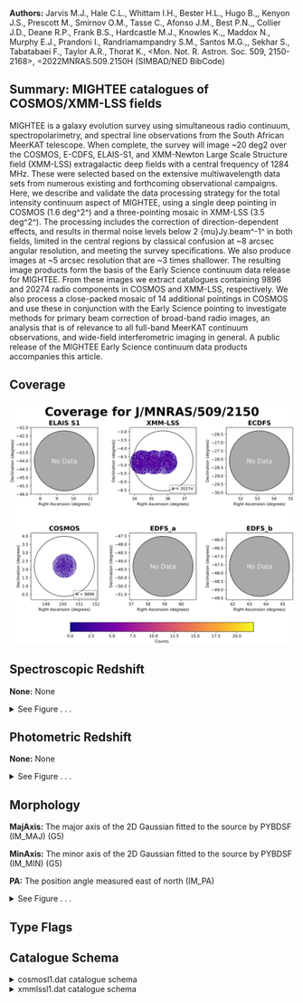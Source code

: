 

**Authors:** Jarvis M.J., Hale C.L., Whittam I.H., Bester H.L., Hugo B.,, Kenyon J.S., Prescott M., Smirnov O.M., Tasse C., Afonso J.M., Best P.N.,, Collier J.D., Deane R.P., Frank B.S., Hardcastle M.J., Knowles K.,, Maddox N., Murphy E.J., Prandoni I., Randriamampandry S.M., Santos M.G.,, Sekhar S., Tabatabaei F., Taylor A.R., Thorat K., <Mon. Not. R. Astron. Soc. 509, 2150-2168>, =2022MNRAS.509.2150H (SIMBAD/NED BibCode)

## Summary: MIGHTEE catalogues of COSMOS/XMM-LSS fields

MIGHTEE is a galaxy evolution survey using simultaneous radio continuum, spectropolarimetry, and spectral line observations from the South African MeerKAT telescope. When complete, the survey will image ~20 deg2 over the COSMOS, E-CDFS, ELAIS-S1, and XMM-Newton Large Scale Structure field (XMM-LSS) extragalactic deep fields with a central frequency of 1284 MHz. These were selected based on the extensive multiwavelength data sets from numerous existing and forthcoming observational campaigns. Here, we describe and validate the data processing strategy for the total intensity continuum aspect of MIGHTEE, using a single deep pointing in COSMOS (1.6 deg^2^) and a three-pointing mosaic in XMM-LSS (3.5 deg^2^). The processing includes the correction of direction-dependent effects, and results in thermal noise levels below 2 {mu}Jy.beam^-1^ in both fields, limited in the central regions by classical confusion at ~8 arcsec angular resolution, and meeting the survey specifications. We also produce images at ~5 arcsec resolution that are ~3 times shallower. The resulting image products form the basis of the Early Science continuum data release for MIGHTEE. From these images we extract catalogues containing 9896 and 20274 radio components in COSMOS and XMM-LSS, respectively. We also process a close-packed mosaic of 14 additional pointings in COSMOS and use these in conjunction with the Early Science pointing to investigate methods for primary beam correction of broad-band radio images, an analysis that is of relevance to all full-band MeerKAT continuum observations, and wide-field interferometric imaging in general. A public release of the MIGHTEE Early Science continuum data products accompanies this article.

## Coverage 

 

 
![](https://github.com/joshgithubbin/Sherlock-DDF/blob/main/pages/J_MNRAS_509_2150/im/coverage.png?raw=true)

## Spectroscopic Redshift 



**None:** None 




<details><summary>See Figure . . .</summary>

![](https://github.com/joshgithubbin/Sherlock-DDF/blob/main/pages/J_MNRAS_509_2150/im/ZSP.png?raw=true)

</details>

## Photometric Redshift 



**None:** None 




<details><summary>See Figure . . .</summary>

![](https://github.com/joshgithubbin/Sherlock-DDF/blob/main/pages/J_MNRAS_509_2150/im//ZPH.png?raw=true)

</details>

## Morphology 



**MajAxis:** The major axis of the 2D Gaussian fitted to the source by PYBDSF (IM_MAJ) (G5) 

**MinAxis:** The minor axis of the 2D Gaussian fitted to the source by PYBDSF (IM_MIN) (G5) 

**PA:** The position angle measured east of north (IM_PA) 




<details><summary>See Figure . . .</summary>

![](https://github.com/joshgithubbin/Sherlock-DDF/blob/main/pages/J_MNRAS_509_2150/im//morphology.png?raw=true)

</details>
                      
## Type Flags 





## Catalogue Schema 



<details>
<summary>cosmosl1.dat catalogue schema</summary>

| Bytes   | Format   | Units   | Label      | Explanations                                                                          |
|:--------|:---------|:--------|:-----------|:--------------------------------------------------------------------------------------|
| 1- 19   | A19      | ---     | ID         | Radio component identifier name in form JHHMMSS.SS+/-DDMMSS.S (NAME)                  |
| 21- 29  | F9.5     | deg     | RAdeg      | Right Ascension (RA) (J2000) (G1)                                                     |
| 31- 37  | F7.5     | deg     | e_RAdeg    | Mean 1{sigma} positional uncertainty of right ascension (E_RA) (G1)                   |
| 39- 45  | F7.5     | deg     | DEdeg      | Declination (DEC) (J2000) (G1)                                                        |
| 47- 53  | F7.5     | deg     | e_DEdeg    | Mean 1{sigma} positional uncertainty of declination (E_DEC) (G1)                      |
| 55- 63  | F9.7     | Jy      | Snu        | Integrated flux density at an given effective frequency {nu}_eff_ (S_INT) (G2)        |
| 65- 73  | F9.7     | Jy      | e_Snu      | Mean 1{sigma} uncertainty of S_{nu}_ (E_S_INT)                                        |
| 75- 83  | F9.7     | Jy/beam | Speak      | The peak brightness at {nu}_eff_ (S_PEAK)                                             |
| 85- 93  | F9.7     | Jy/beam | e_Speak    | Mean 1{sigma} uncertainty of S_peak_ (E_S_PEAK)                                       |
| 95-104  | I10      | Hz      | nueff      | Observational effective frequency (NU_EFF) (G3)                                       |
| 106-114 | F9.7     | Jy      | S1.4       | Integrated flux density corrected to 1.4 GHz assuming {nu}_eff_ values (S_INT14) (G4) |
| 116-124 | F9.7     | Jy      | e_S1.4     | Mean 1{sigma} uncertainty of S1.4 (E_S_INT14)                                         |
| 126-134 | F9.7     | Jy/beam | Speak1.4   | The peak brightness corrected to 1.4 GHz assuming {nu}_eff_ values (S_PEAK14) (G4)    |
| 136-144 | F9.7     | Jy/beam | e_Speak1.4 | Mean 1{sigma} uncertainty of Speak1.4 (E_S_PEAK14)                                    |
| 146-152 | F7.5     | deg     | MajAxis    | The major axis of the 2D Gaussian fitted to the source by PYBDSF (IM_MAJ) (G5)        |
| 154-160 | F7.5     | deg     | e_MajAxis  | Mean 1{sigma} uncertainty of MajAxis (E_IM_MAJ)                                       |
| 162-168 | F7.5     | deg     | MinAxis    | The minor axis of the 2D Gaussian fitted to the source by PYBDSF (IM_MIN) (G5)        |
| 170-176 | F7.5     | deg     | e_MinAxis  | Mean 1{sigma} uncertainty of MinAxis (E_IM_MIN)                                       |
| 178-182 | F5.1     | deg     | PA         | The position angle measured east of north (IM_PA)                                     |
| 184-188 | F5.1     | deg     | e_PA       | Mean 1{sigma} uncertainty of PA (E_IM_PA)                                             |
| 190-196 | F7.5     | deg     | ThetaM     | The major axis of the deconvolved source size (THETA_MAJ) (G6)                        |
| 198-206 | F9.5     | deg     | e_ThetaM   | Mean 1{sigma} uncertainty of {Theta}_M_ (E_THETA_MAJ)                                 |
| 208-214 | F7.5     | deg     | Thetam     | The minor axis of the deconvolved source size (THETA_MIN) (G6)                        |
| 216-224 | F9.5     | deg     | e_Thetam   | Mean 1{sigma} uncertainty of {Theta}_m_ (E_THETA_MIN)                                 |
| 226     | I1       | ---     | Res        | Resolved flag (equal to 1) if it satisfies our criterion (RESOLVED) (G7)              |
| 228-236 | F9.7     | Jy/beam | RMSnoise   | Average background rms noise around the component estimated by PYBDSF (ISL_RMS)       |
| 238-241 | I4       | ---     | IDgauss    | A unique identifier for the Gaussian component from the raw PYBDSF output (GAUS_ID)   |
| 243-246 | I4       | ---     | IDsrc      | A unique identifier for the source from the raw PYBDSF output (SRC_ID)                |
| 248-251 | I4       | ---     | IDisl      | A unique identifier for the island from the raw PYBDSF output (ISL_ID)                |
</details>

<details>
<summary>xmmlssl1.dat catalogue schema</summary>

| Bytes   | Format   | Units   | Label      | Explanations                                                                          |
|:--------|:---------|:--------|:-----------|:--------------------------------------------------------------------------------------|
| 1- 19   | A19      | ---     | ID         | Radio component identifier name in form JHHMMSS.SS+/-DDMMSS.S (NAME)                  |
| 21- 28  | F8.5     | deg     | RAdeg      | Right Ascension (RA) (J2000) (G1)                                                     |
| 30- 36  | F7.5     | deg     | e_RAdeg    | Mean 1{sigma} positional uncertainty of right ascension (E_RA) (G1)                   |
| 38- 45  | F8.5     | deg     | DEdeg      | Declination (DEC) (J2000) (G1)                                                        |
| 47- 53  | F7.5     | deg     | e_DEdeg    | Mean 1{sigma} positional uncertainty of declination (E_DEC) (G1)                      |
| 55- 63  | F9.7     | Jy      | Snu        | Integrated flux density at an given effective frequency {nu}_eff_ (S_INT) (G2)        |
| 65- 73  | F9.7     | Jy      | e_Snu      | Mean 1{sigma} uncertainty of S_{nu}_ (E_S_INT)                                        |
| 75- 83  | F9.7     | Jy/beam | Speak      | The peak brightness at {nu}_eff_ (S_PEAK)                                             |
| 85- 93  | F9.7     | Jy/beam | e_Speak    | Mean 1{sigma} uncertainty of S_peak_ (E_S_PEAK)                                       |
| 95-104  | I10      | Hz      | nueff      | Observational effective frequency (NU_EFF) (G3)                                       |
| 106-114 | F9.7     | Jy      | S1.4       | Integrated flux density corrected to 1.4 GHz assuming {nu}_eff_ values (S_INT14) (G4) |
| 116-124 | F9.7     | Jy      | e_S1.4     | Mean 1{sigma} uncertainty of S1.4 (E_S_INT14)                                         |
| 126-134 | F9.7     | Jy/beam | Speak1.4   | The peak brightness corrected to 1.4 GHz assuming {nu}_eff_ values (S_PEAK14) (G4)    |
| 136-144 | F9.7     | Jy/beam | e_Speak1.4 | Mean 1{sigma} uncertainty of Speak1.4 (E_S_PEAK14)                                    |
| 146-152 | F7.5     | deg     | MajAxis    | The major axis of the 2D Gaussian fitted to the source by PYBDSF (IM_MAJ) (G5)        |
| 154-160 | F7.5     | deg     | e_MajAxis  | Mean 1{sigma} uncertainty of MajAxis (E_IM_MAJ)                                       |
| 162-168 | F7.5     | deg     | MinAxis    | The minor axis of the 2D Gaussian fitted to the source by PYBDSF (IM_MIN) (G5)        |
| 170-176 | F7.5     | deg     | e_MinAxis  | Mean 1{sigma} uncertainty of MinAxis (E_IM_MIN)                                       |
| 178-182 | F5.1     | deg     | PA         | The position angle measured east of north (IM_PA)                                     |
| 184-188 | F5.1     | deg     | e_PA       | Mean 1{sigma} uncertainty of PA (E_IM_PA)                                             |
| 190-196 | F7.5     | deg     | ThetaM     | The major axis of the deconvolved source size (THETA_MAJ) (G6)                        |
| 198-204 | F7.5     | deg     | e_ThetaM   | Mean 1{sigma} uncertainty of {Theta}_M_ (E_THETA_MAJ)                                 |
| 206-212 | F7.5     | deg     | Thetam     | The minor axis of the deconvolved source size (THETA_MIN) (G6)                        |
| 214-220 | F7.5     | deg     | e_Thetam   | Mean 1{sigma} uncertainty of {Theta}_m_ (E_THETA_MIN)                                 |
| 222     | I1       | ---     | Res        | Resolved flag (equal to 1) if it satisfies our criterion (RESOLVED) (G7)              |
| 224-232 | F9.7     | Jy/beam | RMSnoise   | Average background rms noise around the component estimated by PYBDSF (ISL_RMS)       |
| 234-238 | I5       | ---     | IDgauss    | A unique identifier for the Gaussian component from the raw PYBDSF output (GAUS_ID)   |
| 240-244 | I5       | ---     | IDsrc      | A unique identifier for the source from the raw PYBDSF output (SRC_ID)                |
| 246-250 | I5       | ---     | IDisl      | A unique identifier for the island from the raw PYBDSF output (ISL_ID)                |
</details>

        
        